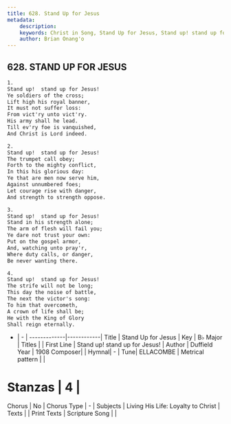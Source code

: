 ```yaml
---
title: 628. Stand Up for Jesus
metadata:
    description: 
    keywords: Christ in Song, Stand Up for Jesus, Stand up! stand up for Jesus!, 
    author: Brian Onang'o
---
```



## 628. STAND UP FOR JESUS

```txt
1.
Stand up!  stand up for Jesus!
Ye soldiers of the cross;
Lift high his royal banner,
It must not suffer loss:
From vict'ry unto vict'ry.
His army shall he lead.
Till ev'ry foe is vanquished,
And Christ is Lord indeed.

2.
Stand up!  stand up for Jesus!
The trumpet call obey;
Forth to the mighty conflict,
In this his glorious day:
Ye that are men now serve him,
Against unnumbered foes;
Let courage rise with danger,
And strength to strength oppose.

3.
Stand up!  stand up for Jesus!
Stand in his strength alone;
The arm of flesh will fail you;
Ye dare not trust your own:
Put on the gospel armor,
And, watching unto pray'r,
Where duty calls, or danger,
Be never wanting there.

4.
Stand up!  stand up for Jesus!
The strife will not be long;
This day the noise of battle,
The next the victor's song:
To him that overcometh,
A crown of life shall be;
He with the King of Glory
Shall reign eternally.
```

- |   -  |
-------------|------------|
Title | Stand Up for Jesus |
Key | B♭ Major |
Titles |  |
First Line | Stand up! stand up for Jesus! |
Author | Duffield
Year | 1908
Composer|  |
Hymnal|  - |
Tune| ELLACOMBE |
Metrical pattern | |
# Stanzas | 4 |
Chorus | No |
Chorus Type | - |
Subjects | Living His Life: Loyalty to Christ |
Texts |  |
Print Texts | 
Scripture Song |  |
  
